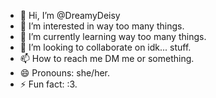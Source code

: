 - 👋 Hi, I’m @DreamyDeisy
- 👀 I’m interested in way too many things.
- 🌱 I’m currently learning way too many things.
- 💞️ I’m looking to collaborate on idk... stuff.
- 📫 How to reach me DM me or something.
- 😄 Pronouns: she/her.
- ⚡ Fun fact: :3.

<!---
DreamyDeisy/DreamyDeisy is a ✨ special ✨ repository because its `README.md` (this file) appears on your GitHub profile.
You can click the Preview link to take a look at your changes.
--->
